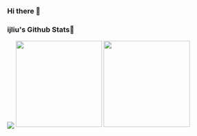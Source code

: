 ### Hi there 👋

<h3 id ="stats">ijliu's Github Stats👋</h3>

<p>
<img align="center" src="http://github-profile-summary-cards.vercel.app/api/cards/profile-details?username=ijliu&theme=solarized"/>
<img height=200 src="https://github-readme-stats.vercel.app/api?username=ijliu&show_icons=true&count_private=true&theme=solarized-light">
<img height=200 src="https://github-readme-stats.vercel.app/api/top-langs/?username=ijliu&theme=solarized-light&layout=compact&hide=html,javascript">
<p>
